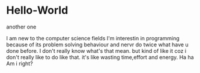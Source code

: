 # Hello-World
another one

I am new to the computer science fields
I'm interestin in programming because of its problem solving behaviour and nervr do twice what have u done before. I don't really know what's that mean. but kind of like it coz i don't really like to do like that.
it's like wasting time,effort and energy.
Ha ha Am i right?
